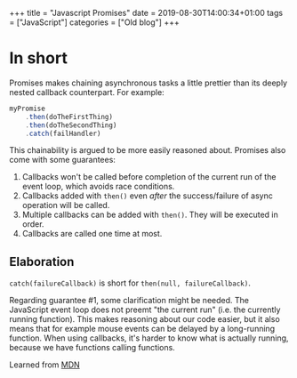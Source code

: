 +++
title = "Javascript Promises"
date = 2019-08-30T14:00:34+01:00
tags = ["JavaScript"]
categories = ["Old blog"]
+++

# In short
Promises makes chaining asynchronous tasks a little prettier than its deeply nested callback counterpart. For example:
```javascript
myPromise
    .then(doTheFirstThing)
    .then(doTheSecondThing)
    .catch(failHandler)
```
This chainability is argued to be more easily reasoned about. Promises also come with some guarantees:
1. Callbacks won't be called before completion of the current run of the event loop, which avoids race conditions.
2. Callbacks added with `then()` even *after* the success/failure of async operation will be called.
3. Multiple callbacks can be added with `then()`. They will be executed in order.
4. Callbacks are called one time at most.

## Elaboration

`catch(failureCallback)` is short for `then(null, failureCallback)`.

Regarding guarantee #1, some clarification might be needed. The JavaScript event loop does not preemt "the
current run" (i.e. the currently running function). This makes reasoning about our code easier, but it also means
that for example mouse events can be delayed by a long-running function.
When using callbacks, it's harder to know what is actually running, because we have functions calling functions.

Learned from [MDN](https://developer.mozilla.org/en-US/docs/Web/JavaScript/Guide/Using_promises)

